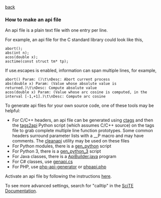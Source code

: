 
[back](api_files.md) 

<a name="how_to_make_api"></a>
### How to make an api file

An api file is a plain text file with one entry per line.

For example, an api file for the C standard library could look like this,

```
abort();
abs(int n);
acos(double x);
asctime(const struct tm* tp);
```

If use.escapes is enabled, information can span multiple lines, for example,

```
abort() Param: ()\t\nDesc: Abort current process
abs(double x) Param: (Value whose absolute value is returned.)\t\nDesc: Compute absolute value
acos(double x) Param: (Value whose arc cosine is computed, in the interval [-1,+1].)\t\nDesc: Compute arc cosine
```

To generate api files for your own source code, one of these tools may be helpful:

* For C/C++ headers, an api file can be generated using [ctags](http://ctags.sourceforge.net/) and then the [tags2api](https://raw.githubusercontent.com/downpoured/scite-files/master/files/files/api_files_gen/tags2api.py) Python script (which assumes C/C++ source) on the tags file to grab complete multiple line function prototypes. Some common headers surround parameter lists with a __P macro and may have comments. The [cleanapi](https://raw.githubusercontent.com/downpoured/scite-files/master/files/files/api_files_gen/cleanapi.cc) utility may be used on these files
* For Python modules, there is a [gen_python](https://raw.githubusercontent.com/downpoured/scite-files/master/files/files/api_files_gen/gen_python_api.py) script
* For Python 3, there is a [gen_python_3](https://raw.githubusercontent.com/downpoured/scite-files/master/files/files/api_files_gen/gen_python_3_api.py) script
* For Java classes, there is a [ApiBuilder.java](https://raw.githubusercontent.com/downpoured/scite-files/master/files/files/api_files_gen/java_ApiBuilder.java) program
* For C# classes, use [genapi.cs](https://raw.githubusercontent.com/downpoured/scite-files/master/files/files/api_files_gen/gen_csgenapi.zip)
* For PHP, use [php-api-generator](https://raw.githubusercontent.com/downpoured/scite-files/master/files/files/api_files_gen/gen_php-api-generator.zip) or [phpapi.php](https://raw.githubusercontent.com/downpoured/scite-files/master/files/files/api_files_gen/phpapi.php.txt)

Activate an api file by following the instructions [here](api_files_howto_install_api.md).

To see more advanced settings, search for "calltip" in the [SciTE Documentation](http://www.scintilla.org/SciTEDoc.html).
